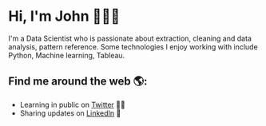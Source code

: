 
# Hi, I'm John 👋🏾‍💻


I'm a Data Scientist who is passionate about extraction, cleaning and data analysis, pattern reference. Some technologies I enjoy working with include Python, Machine learning, Tableau.


## Find me around the web 🌎: 
- Learning in public on <a href="https://twitter.com/JohnFreHiguita">Twitter</a> ✍🏾
- Sharing updates on <a href="https://www.linkedin.com/in/john-higuita/">LinkedIn</a> 💼
